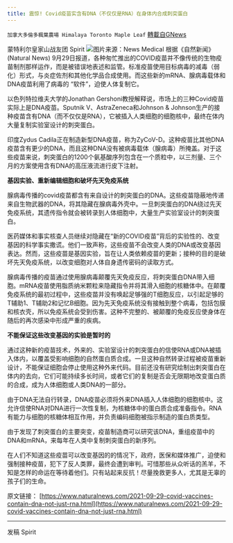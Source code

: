 ```yaml
---
title: 震惊! Covid疫苗实含有DNA（不仅仅是RNA）在身体内合成刺突蛋白
---
```

`加拿大多倫多楓葉農場 Himalaya Toronto Maple Leaf` [轉載自GNews](https://gnews.org/zh-hans/1567937/)

蒙特利尔皇家山战友团 Spirit
![](https://assets.gnews.org/wp-content/uploads/2021/10/image.axd-2.jpg)图片来源：News Medical
根据《自然新闻》(Natural News) 9月29日报道，各种匆忙推出的COVID疫苗并不像传统的生物疫苗制剂那样运作，而是被错误地表述和监管。标准疫苗使用目标病毒的减毒（弱化）形式，与炎症佐剂和其他化学品合成使用。而这些新的mRNA、腺病毒载体和DNA疫苗利用了病毒的 “软件”，迫使人体复制它。

以色列特拉维夫大学的Jonathan Gershoni教授解释说，市场上的三种Covid疫苗实际上是DNA疫苗。Sputnik V、AstraZeneca和Johnson & Johnson生产的接种疫苗含有DNA（而不仅仅是RNA），它被插入人类细胞的细胞核中，最终在体内大量复制实验室设计的刺突蛋白。

印度Zydus Cadila正在制造新型DNA疫苗，称为ZyCoV-D。这种疫苗比其他DNA疫苗含有更少的DNA，而且这种DNA没有被病毒载体（腺病毒）所掩盖。对于这些疫苗来说，刺突蛋白的1200个氨基酸序列包含在一个质粒中，以三剂量、三个月的方案使用含有DNA的高压液流进行皮下注射。

**基因实验、重新编辑细胞和破坏先天免疫系统**

腺病毒传播的covid疫苗都含有来自设计的刺突蛋白的DNA。这些疫苗隐蔽地传递来自生物武器的DNA，将其隐藏在腺病毒外壳中。一旦刺突蛋白的DNA绕过先天免疫系统，其遗传指令就会被转录到人体细胞中，大量生产实验室设计的刺突蛋白。

医药媒体和事实核查人员继续对隐藏在“新的COVID疫苗”背后的实验性的、改变基因的科学事实撒谎。他们一致声称，这些疫苗不会改变人类的DNA或改变基因表达。然而，这些疫苗是基因实验，旨在让人类依赖疫苗的更新；接种的目的是破坏先天免疫系统，以改变细胞对人体自身遗传密码的读取方式。

腺病毒传播的疫苗通过使用腺病毒颠覆先天免疫反应，将刺突蛋白DNA带入细胞。mRNA疫苗使用脂质纳米颗粒来隐藏指令并将其滑入细胞的核糖体中。在颠覆免疫系统的最初过程中，这些疫苗并没有唤起足够强的T细胞反应，以引起足够的T辅助1、T辅助2和记忆B细胞。因为先天免疫系统没有接触到整个病毒，包括包膜和核衣壳，所以免疫系统会受到伤害。这种不完整的、被颠覆的免疫反应使身体在随后的再次感染中形成严重的疾病。

**不能保证这些改变基因的实验是暂时的**

通过这种新的疫苗技术，外来的、实验室设计的刺突蛋白的信使RNA或DNA被插入体内，以覆盖受影响细胞的自然蛋白质合成。一旦这种自然转录过程被疫苗重新设计，不能保证细胞会停止使用这种外来代码。目前还没有研究绘制出刺突蛋白在体内的去向，它们可能持续多长时间，或者它们的复制是否会无限期地改变蛋白质的合成，成为人体细胞或人类DNA的一部分。

由于DNA无法自行转录，DNA疫苗必须将外来DNA插入人体细胞的细胞核中。这允许信使RNA对DNA进行一次性复制，为核糖体中的蛋白质合成准备指令。RNA有能力与细胞的核糖体相互作用，并负责编码细胞被指示制造的蛋白质类型。

由于发现了刺突蛋白的主要突变，疫苗制造商可以研究该DNA，重组疫苗中的DNA和mRNA，来每年在人类中复制刺突蛋白的新序列。

在人们不知道这些疫苗可以改变基因的的情况下，政府，医保和媒体推广，迫使和强制接种疫苗，犯下了反人类罪，最终会遭到审判。可惜那些从众听话的羔羊，不知是怎样的命运在等待着他们。只有站起来反抗！尽量挽救更多人，尤其是无辜的孩子们的生命。

原文链接：
[https://www.naturalnews.com/2021-09-29-covid-vaccines-contain-dna-not-just-rna.html](https://www.naturalnews.com/2021-09-29-covid-vaccines-contain-dna-not-just-rna.html)

* * *

发稿 Spirit
